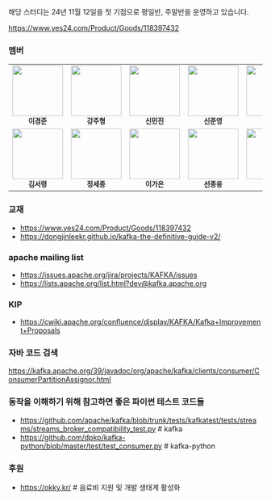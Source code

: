 
해당 스터디는 24년 11월 12일을 첫 기점으로 평일반, 주말반을 운영하고 있습니다.

https://www.yes24.com/Product/Goods/118397432

### 멤버 

<table>
  <tr>
    <td align="center">
      <img src="https://avatars.githubusercontent.com/u/45473846?v=4" width="100px;" alt=""/><br /><sub><b>이경준</b></sub>
    </td>
    <td align="center">
      <img src="https://avatars.githubusercontent.com/u/122958854?v=4" width="100px;" alt=""/><br /><sub><b>강주형</b></sub>
    </td>
    <td align="center">
      <img src="https://avatars.githubusercontent.com/u/76575966?v=4" width="100px;" alt=""/><br /><sub><b>신민진</b></sub>
    </td>
    <td align="center">
      <img src="https://avatars.githubusercontent.com/u/70463212?v=4" width="100px;" alt=""/><br /><sub><b>신준영</b></sub>
    </td>
    <td align="center">
      <img src="https://avatars.githubusercontent.com/u/81090215?v=4" width="100px;" alt=""/><br /><sub><b>구본연</b></sub>
    </td>  
  </tr>
  <tr>
    <td align="center">
      <img src="https://avatars.githubusercontent.com/u/101075173?v=4" width="100px;" alt=""/><br /><sub><b>김서령</b></sub>
    </td>    
    <td align="center">
      <img src="https://avatars.githubusercontent.com/u/37677446?v=4" width="100px;" alt=""/><br /><sub><b>정세종</b></sub>
    </td> 
    <td align="center">
      <img src="https://avatars.githubusercontent.com/u/165174659?v=4" width="100px;" alt=""/><br /><sub><b>이가은</b></sub>
    </td>
    <td align="center">
      <img src="https://avatars.githubusercontent.com/u/70940112?v=4" width="100px;" alt=""/><br /><sub><b>선종웅</b></sub>
    </td> 
        <td align="center">
      <img src="https://avatars.githubusercontent.com/u/37974827?v=4" width="100px;" alt=""/><br /><sub><b>윤진헌</b></sub>
    </td> 
  
  </tr>
</table>


### 교재
- https://www.yes24.com/Product/Goods/118397432
- https://dongjinleekr.github.io/kafka-the-definitive-guide-v2/

### apache mailing list
- https://issues.apache.org/jira/projects/KAFKA/issues
- https://lists.apache.org/list.html?dev@kafka.apache.org

### KIP
- https://cwiki.apache.org/confluence/display/KAFKA/Kafka+Improvement+Proposals


### 자바 코드 검색
https://kafka.apache.org/39/javadoc/org/apache/kafka/clients/consumer/ConsumerPartitionAssignor.html

### 동작을 이해하기 위해 참고하면 좋은 파이썬 테스트 코드들
- https://github.com/apache/kafka/blob/trunk/tests/kafkatest/tests/streams/streams_broker_compatibility_test.py  # kafka
- https://github.com/dpkp/kafka-python/blob/master/test/test_consumer.py  # kafka-python


### 후원
- https://okky.kr/  # 음료비 지원 및 개발 생태계 활성화
